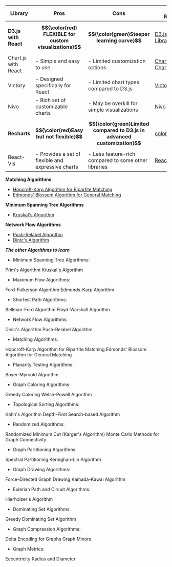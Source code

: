 | Library            | Pros                                                         | Cons                                       | GitHub Repository                                          |
|--------------------|--------------------------------------------------------------|--------------------------------------------|-------------------------------------------------------------|
| **D3.js with React**| **$${\color{red} FLEXIBLE  for  custom visualizations}$$**| **$${\color{green}Steeper learning curve}$$**                 | [D3.js](https://github.com/d3/d3), [React D3 Library](https://github.com/react-d3-library/react-d3-library)               |
| Chart.js with React | - Simple and easy to use                                     | - Limited customization options            | [Chart.js](https://github.com/chartjs/Chart.js), [React Chartjs 2](https://github.com/jerairrest/react-chartjs-2)         |
| Victory            | - Designed specifically for React                            | - Limited chart types compared to D3.js    | [Victory](https://github.com/FormidableLabs/victory)          |
| Nivo               | - Rich set of customizable charts                             | - May be overkill for simple visualizations | [Nivo](https://github.com/plouc/nivo)                       |
| **Recharts**       | **$${\color{red}Easy but not flexible}$$**     | **$${\color{green}Limited compared to D3.js in advanced customization}$$** | [color{red}Recharts](https://github.com/recharts/recharts)           |
| React-Vis          | - Provides a set of flexible and expressive charts           | - Less feature-rich compared to some other libraries | [React-Vis](https://github.com/uber/react-vis)            |





**Matching Algorithms**

- [Hopcroft-Karp Algorithm for Bipartite Matching ](https://colab.research.google.com/drive/1bK3I75LaKmyRn1FKEmtjQVDA4Olm3nE_)
- [Edmonds' Blossom Algorithm for General Matching](https://colab.research.google.com/drive/1yXOWXW_oVMd__yShO3D2PaZHfeFPjAyG)

**Minimum Spanning Tree Algorithms**
- [Kruskal's Algorithm](https://colab.research.google.com/drive/1QDvJ1n1rTbQEgVnLm4arhxKnHjJUGsA5)

**Network Flow Algorithms**
- [Push-Relabel Algorithm](https://colab.research.google.com/drive/1aNP5cWGpOG-UdWxSfeZ6KFpuJvon2GaY)
- [Dinic's Algorithm](https://colab.research.google.com/drive/11bYOICJEBkalvv-FxF2ENFjb1KRnUIz6)



***The other Algorithms to learn***


- Minimum Spanning Tree Algorithms:

Prim's Algorithm
Kruskal's Algorithm

- Maximum Flow Algorithms:

Ford-Fulkerson Algorithm
Edmonds-Karp Algorithm

- Shortest Path Algorithms:

Bellman-Ford Algorithm
Floyd-Warshall Algorithm

- Network Flow Algorithms:

Dinic's Algorithm
Push-Relabel Algorithm

- Matching Algorithms:

Hopcroft-Karp Algorithm for Bipartite Matching
Edmonds' Blossom Algorithm for General Matching

- Planarity Testing Algorithms:

Boyer-Myrvold Algorithm

- Graph Coloring Algorithms:

Greedy Coloring
Welsh-Powell Algorithm

- Topological Sorting Algorithms:

Kahn's Algorithm
Depth-First Search-based Algorithm

- Randomized Algorithms:

Randomized Minimum Cut (Karger's Algorithm)
Monte Carlo Methods for Graph Connectivity

- Graph Partitioning Algorithms:

Spectral Partitioning
Kernighan-Lin Algorithm

- Graph Drawing Algorithms:

Force-Directed Graph Drawing
Kamada-Kawai Algorithm

- Eulerian Path and Circuit Algorithms:

Hierholzer's Algorithm

- Dominating Set Algorithms:

Greedy Dominating Set Algorithm

- Graph Compression Algorithms:

Delta Encoding for Graphs
Graph Minors

- Graph Metrics:

Eccentricity
Radius and Diameter
